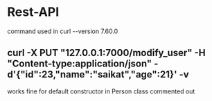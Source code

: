 # Rest-API
command used in curl --version 7.60.0

## curl -X PUT "127.0.0.1:7000/modify_user" -H "Content-type:application/json" -d'{"id":23,"name":"saikat","age":21}' -v

works fine for default constructor in Person class commented out 

